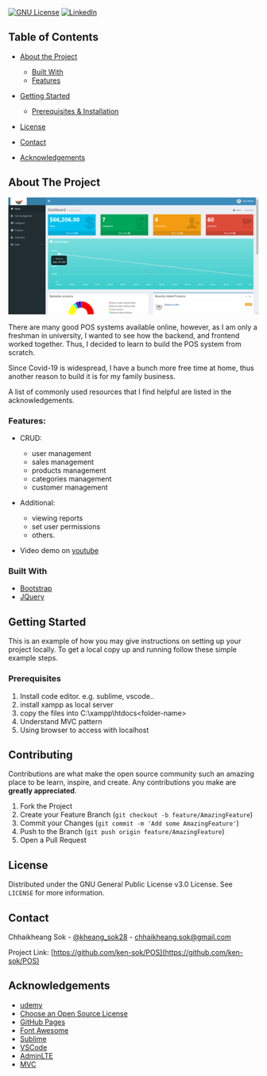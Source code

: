 [![GNU License][license-shield]][license-url]
[![LinkedIn][linkedin-shield]][linkedin-url]


<!-- TABLE OF CONTENTS -->
## Table of Contents

* [About the Project](#about-the-project)
  * [Built With](#built-with)
  * [Features](#Features)
* [Getting Started](#getting-started)
  * [Prerequisites & Installation](#prerequisites)
  
* [License](#license)
* [Contact](#contact)
* [Acknowledgements](#acknowledgements)



<!-- ABOUT THE PROJECT -->
## About The Project

![Product Name Screen Shot][product-screenshot]

There are many good POS systems available online, however, as I am only a freshman in university, I wanted to see how the backend, and frontend worked together. Thus, I decided to learn to build the POS system from scratch. 

Since Covid-19 is widespread, I have a bunch more free time at home, thus another reason to build it is for my family business. 

A list of commonly used resources that I find helpful are listed in the acknowledgements.

### Features: 

+ CRUD: 
    - user management
    - sales management
    - products management
    - categories management
    - customer management
+ Additional: 
    - viewing reports
    - set user permissions
    - others. 

+ Video demo on [youtube](https://youtu.be/5aUqumlHlNQ)
### Built With
* [Bootstrap](https://getbootstrap.com)
* [JQuery](https://jquery.com)


<!-- GETTING STARTED -->
## Getting Started

This is an example of how you may give instructions on setting up your project locally. To get a local copy up and running follow these simple example steps.

### Prerequisites

1. Install code editor. e.g. sublime, vscode..
2. install xampp as local server
3. copy the files into C:\xampp\htdocs\<folder-name> 
3. Understand MVC pattern
4. Using browser to access with localhost

## Contributing

Contributions are what make the open source community such an amazing place to be learn, inspire, and create. Any contributions you make are **greatly appreciated**.

1. Fork the Project
2. Create your Feature Branch (`git checkout -b feature/AmazingFeature`)
3. Commit your Changes (`git commit -m 'Add some AmazingFeature'`)
4. Push to the Branch (`git push origin feature/AmazingFeature`)
5. Open a Pull Request

<!-- LICENSE -->
## License

Distributed under the GNU General Public License v3.0 License. See `LICENSE` for more information.

<!-- CONTACT -->
## Contact

Chhaikheang Sok - [@kheang_sok28](https://twitter.com/kheang_sok28) - chhaikheang.sok@gmail.com

Project Link: [https://github.com/ken-sok/POS](https://github.com/ken-sok/POS)

<!-- ACKNOWLEDGEMENTS -->
## Acknowledgements
* [udemy](https://www.udemy.com/course/create-pos-system-inventory-sales-with-php7-adminlte/)
* [Choose an Open Source License](https://choosealicense.com)
* [GitHub Pages](https://pages.github.com)
* [Font Awesome](https://fontawesome.com)
* [Sublime](https://www.sublimetext.com/)
* [VSCode](https://code.visualstudio.com/)
* [AdminLTE](https://adminlte.io/)
* [MVC](https://www.techopedia.com/definition/3842/model-view-controller-mvc)

<!-- MARKDOWN LINKS & IMAGES -->
[license-shield]: https://img.shields.io/badge/License-GPLv3-blue.svg
[license-url]: https://github.com/ken-sok/POS/blob/master/LICENSE
[linkedin-shield]: https://img.shields.io/badge/-LinkedIn-black.svg?style=flat-square&logo=linkedin&colorB=555
[linkedin-url]: https://www.linkedin.com/in/chhaikheang-sok-a47a79161/
[product-screenshot]: thumbnail.png


